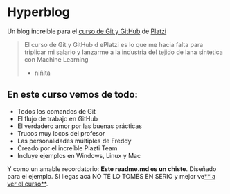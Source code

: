 # Hyperblog
Un blog increible para el [curso de Git y GitHub](https://platzi.com/clases/git-github/ "curso de Git y GitHub") de [Platzi](https://platzi.com/clases/git-github/ "Platzi")
>El curso de Git y GitHub d ePlatzi es lo que me hacia falta para triplicar mi salario y lanzarme a la industria del tejido de lana sintetica con Machine Learning
> - niñita

## En este curso vemos de todo:
* Todos los comandos de Git
* El flujo de trabajo en GitHub 
* El verdadero amor por las buenas prácticas
* Trucos muy locos del profesor
* Las personalidades múltiples de Freddy
* Creado por el increíble Plazti Team
* Incluye ejemplos en Windows, Linux y Mac

Y como un amable recordatorio: **Este readme.md es un chiste**. Diseñado para el ejemplo. Si llegas acá NO TE LO TOMES EN SERIO y mejor ve[** a ver el curso**](https://platzi.com/clases/git-github// " a ver el curso"). 